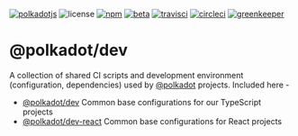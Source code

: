[![polkadotjs](https://img.shields.io/badge/polkadot-js-orange?label=&style=for-the-badge)](https://polkadot.js.org)
![license](https://img.shields.io/badge/License-Apache%202.0-blue?label=&logo=apache&style=for-the-badge)
[![npm](https://img.shields.io/npm/v/@polkadot/dev?label=&style=for-the-badge)](https://www.npmjs.com/package/@polkadot/dev)
[![beta](https://img.shields.io/npm/v/@polkadot/dev/beta?label=&logo=npm&style=for-the-badge)](https://www.npmjs.com/package/@polkadot/dev)
[![travisci](https://img.shields.io/travis/com/polkadot-js/dev?label=&logo=travis&style=for-the-badge)](https://travis-ci.com/polkadot-js/dev)
[![circleci](https://img.shields.io/circleci/build/github/polkadot-js/dev/master?label=&logo=circleci&style=for-the-badge)](https://circleci.com/gh/polkadot-js/dev)
[![greenkeeper](https://img.shields.io/badge/greenkeeper-enabled-brightgreen?label=&logo=greenkeeper&style=for-the-badge)](https://greenkeeper.io/)

# @polkadot/dev

A collection of shared CI scripts and development environment (configuration, dependencies) used by [@polkadot](https://polkadot.js.org) projects. Included here -

- [@polkadot/dev](packages/dev/) Common base configurations for our TypeScript projects
- [@polkadot/dev-react](packages/dev-react/) Common base configurations for React projects
